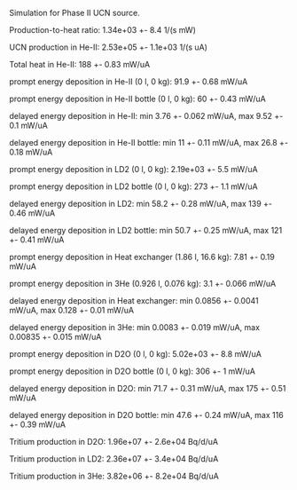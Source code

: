 Simulation for Phase II UCN source.

Production-to-heat ratio:
1.34e+03 +- 8.4 1/(s mW)

UCN production in He-II:
2.53e+05 +- 1.1e+03 1/(s uA)

Total heat in He-II:
188 +- 0.83 mW/uA

prompt energy deposition in He-II (0 l, 0 kg):
91.9 +- 0.68 mW/uA

prompt energy deposition in He-II bottle (0 l, 0 kg):
60 +- 0.43 mW/uA

delayed energy deposition in He-II:
min 3.76 +- 0.062 mW/uA, max 9.52 +- 0.1 mW/uA

delayed energy deposition in He-II bottle:
min 11 +- 0.11 mW/uA, max 26.8 +- 0.18 mW/uA

prompt energy deposition in LD2 (0 l, 0 kg):
2.19e+03 +- 5.5 mW/uA

prompt energy deposition in LD2 bottle (0 l, 0 kg):
273 +- 1.1 mW/uA

delayed energy deposition in LD2:
min 58.2 +- 0.28 mW/uA, max 139 +- 0.46 mW/uA

delayed energy deposition in LD2 bottle:
min 50.7 +- 0.25 mW/uA, max 121 +- 0.41 mW/uA

prompt energy deposition in Heat exchanger (1.86 l, 16.6 kg):
7.81 +- 0.19 mW/uA

prompt energy deposition in 3He (0.926 l, 0.076 kg):
3.1 +- 0.066 mW/uA

delayed energy deposition in Heat exchanger:
min 0.0856 +- 0.0041 mW/uA, max 0.128 +- 0.01 mW/uA

delayed energy deposition in 3He:
min 0.0083 +- 0.019 mW/uA, max 0.00835 +- 0.015 mW/uA

prompt energy deposition in D2O (0 l, 0 kg):
5.02e+03 +- 8.8 mW/uA

prompt energy deposition in D2O bottle (0 l, 0 kg):
306 +- 1 mW/uA

delayed energy deposition in D2O:
min 71.7 +- 0.31 mW/uA, max 175 +- 0.51 mW/uA

delayed energy deposition in D2O bottle:
min 47.6 +- 0.24 mW/uA, max 116 +- 0.39 mW/uA

Tritium production in D2O:
1.96e+07 +- 2.6e+04 Bq/d/uA

Tritium production in LD2:
2.36e+07 +- 3.4e+04 Bq/d/uA

Tritium production in 3He:
3.82e+06 +- 8.2e+04 Bq/d/uA

